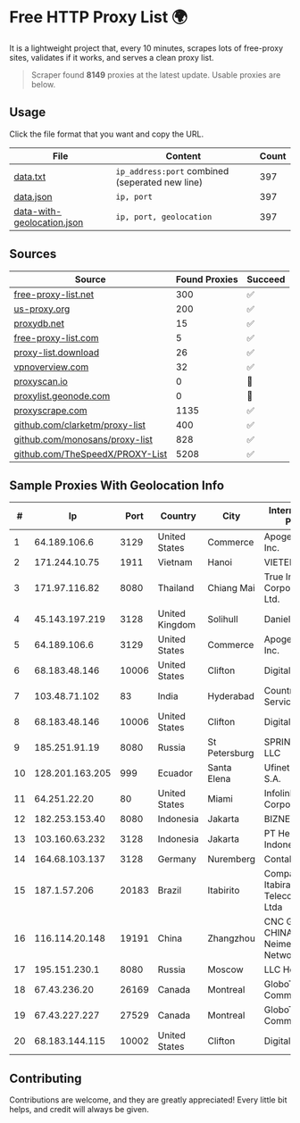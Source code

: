 
# Free HTTP Proxy List 🌍

It is a lightweight project that, every 10 minutes, scrapes lots of free-proxy sites, validates if it works, and serves a clean proxy list.


> Scraper found **8149** proxies at the latest update. Usable proxies are below.

## Usage

Click the file format that you want and copy the URL.


|File|Content|Count|
|----|-------|-----|
|[data.txt](https://raw.githubusercontent.com/themiralay/Proxy-List-World/master/data.txt)|`ip_address:port` combined (seperated new line)|397|
|[data.json](https://raw.githubusercontent.com/themiralay/Proxy-List-World/master/data.json)|`ip, port`|397|
|[data-with-geolocation.json](https://raw.githubusercontent.com/themiralay/Proxy-List-World/master/data-with-geolocation.json)|`ip, port, geolocation`|397|

## Sources

|Source|Found Proxies|Succeed|
|------|-------------|-------|
|[free-proxy-list.net](https://free-proxy-list.net)|300|✅|
|[us-proxy.org](https://www.us-proxy.org)|200|✅|
|[proxydb.net](http://proxydb.net)|15|✅|
|[free-proxy-list.com](https://free-proxy-list.com/?page=&port=&type%5B%5D=http&type%5B%5D=https&up_time=0&search=Search)|5|✅|
|[proxy-list.download](https://www.proxy-list.download/HTTP)|26|✅|
|[vpnoverview.com](https://vpnoverview.com/privacy/anonymous-browsing/free-proxy-servers)|32|✅|
|[proxyscan.io](https://www.proxyscan.io)|0|🚫|
|[proxylist.geonode.com](https://proxylist.geonode.com/api/proxy-list?limit=300&page=1&sort_by=lastChecked&sort_type=desc&protocols=http,https)|0|🚫|
|[proxyscrape.com](https://api.proxyscrape.com/v2/?request=displayproxies&protocol=http&timeout=10000&country=all&ssl=all&anonymity=all)|1135|✅|
|[github.com/clarketm/proxy-list](https://raw.githubusercontent.com/clarketm/proxy-list/master/proxy-list-raw.txt)|400|✅|
|[github.com/monosans/proxy-list](https://raw.githubusercontent.com/monosans/proxy-list/main/proxies/http.txt)|828|✅|
|[github.com/TheSpeedX/PROXY-List](https://raw.githubusercontent.com/TheSpeedX/PROXY-List/master/http.txt)|5208|✅|


## Sample Proxies With Geolocation Info

|#|Ip|Port|Country|City|Internet Service Provider|
|-|--|----|-------|----|-------------------------|
|1|64.189.106.6|3129|United States|Commerce|Apogee Telecom Inc.|
|2|171.244.10.75|1911|Vietnam|Hanoi|VIETEL|
|3|171.97.116.82|8080|Thailand|Chiang Mai|True Internet Corporation CO. Ltd.|
|4|45.143.197.219|3128|United Kingdom|Solihull|Daniel Jackson|
|5|64.189.106.6|3129|United States|Commerce|Apogee Telecom Inc.|
|6|68.183.48.146|10006|United States|Clifton|DigitalOcean, LLC|
|7|103.48.71.102|83|India|Hyderabad|Country Online Services PVT LTD|
|8|68.183.48.146|10006|United States|Clifton|DigitalOcean, LLC|
|9|185.251.91.19|8080|Russia|St Petersburg|SPRINTHOST.RU LLC|
|10|128.201.163.205|999|Ecuador|Santa Elena|Ufinet Panama S.A.|
|11|64.251.22.20|80|United States|Miami|Infolink Global Corporation|
|12|182.253.153.40|8080|Indonesia|Jakarta|BIZNET|
|13|103.160.63.232|3128|Indonesia|Jakarta|PT Herza Digital Indonesia|
|14|164.68.103.137|3128|Germany|Nuremberg|Contabo GmbH|
|15|187.1.57.206|20183|Brazil|Itabirito|Companhia Itabirana Telecomunicações Ltda|
|16|116.114.20.148|19191|China|Zhangzhou|CNC Group CHINA169 Neimeng Province Network|
|17|195.151.230.1|8080|Russia|Moscow|LLC Home Me MC|
|18|67.43.236.20|26169|Canada|Montreal|GloboTech Communications|
|19|67.43.227.227|27529|Canada|Montreal|GloboTech Communications|
|20|68.183.144.115|10002|United States|Clifton|DigitalOcean, LLC|



## Contributing

Contributions are welcome, and they are greatly appreciated! Every
little bit helps, and credit will always be given.

